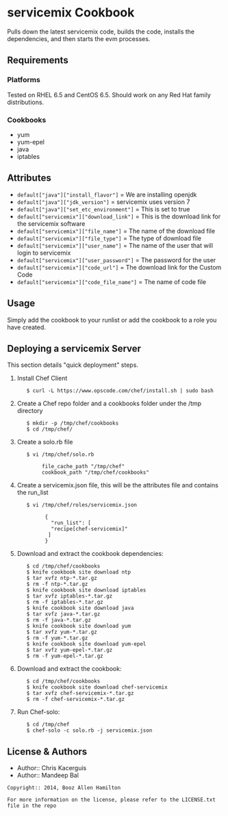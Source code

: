 servicemix Cookbook
=================
Pulls down the latest servicemix code, builds the code, installs the dependencies, and then starts the evm processes.

Requirements
------------
### Platforms
Tested on RHEL 6.5 and CentOS 6.5. Should work on any Red Hat family distributions.

### Cookbooks
- yum
- yum-epel
- java
- iptables

Attributes
----------
- `default["java"]["install_flavor"]` = We are installing openjdk
- `default["java"]["jdk_version"]` = servicemix uses version 7
- `default["java"]["set_etc_environment"]` = This is set to true
- `default["servicemix"]["download_link"]` = This is the download link for the servicemix software
- `default["servicemix"]["file_name"]` = The name of the download file
- `default["servicemix"]["file_type"]` = The type of download file
- `default["servicemix"]["user_name"]` = The name of the user that will login to servicemix
- `default["servicemix"]["user_password"]` = The password for the user
- `default["servicemix"]["code_url"]` = The download link for the Custom Code
- `default["servicemix"]["code_file_name"]` = The name of code file

Usage
-----
Simply add the cookbook to your runlist or add the cookbook to a role you have created.


Deploying a servicemix Server
-----------
This section details "quick deployment" steps.

1. Install Chef Client


          $ curl -L https://www.opscode.com/chef/install.sh | sudo bash

2. Create a Chef repo folder and a cookbooks folder under the /tmp directory


          $ mkdir -p /tmp/chef/cookbooks
          $ cd /tmp/chef/

3. Create a solo.rb file


          $ vi /tmp/chef/solo.rb
         
               file_cache_path "/tmp/chef"
               cookbook_path "/tmp/chef/cookbooks"

4. Create a servicemix.json file, this will be the attributes file and contains the run_list


          $ vi /tmp/chef/roles/servicemix.json
        
                {
                  "run_list": [
                  "recipe[chef-servicemix]"
                 ]
                }

5. Download and extract the cookbook dependencies:


          $ cd /tmp/chef/cookbooks
          $ knife cookbook site download ntp
          $ tar xvfz ntp-*.tar.gz
          $ rm -f ntp-*.tar.gz
          $ knife cookbook site download iptables
          $ tar xvfz iptables-*.tar.gz
          $ rm -f iptables-*.tar.gz
          $ knife cookbook site download java
          $ tar xvfz java-*.tar.gz
          $ rm -f java-*.tar.gz
          $ knife cookbook site download yum
          $ tar xvfz yum-*.tar.gz
          $ rm -f yum-*.tar.gz
          $ knife cookbook site download yum-epel
          $ tar xvfz yum-epel-*.tar.gz
          $ rm -f yum-epel-*.tar.gz


6. Download and extract the cookbook:


          $ cd /tmp/chef/cookbooks
          $ knife cookbook site download chef-servicemix
          $ tar xvfz chef-servicemix-*.tar.gz
          $ rm -f chef-servicemix-*.tar.gz
    
7. Run Chef-solo:


          $ cd /tmp/chef
          $ chef-solo -c solo.rb -j servicemix.json



License & Authors
-----------------
- Author:: Chris Kacerguis
- Author:: Mandeep Bal

```text
Copyright:: 2014, Booz Allen Hamilton

For more information on the license, please refer to the LICENSE.txt file in the repo
```
